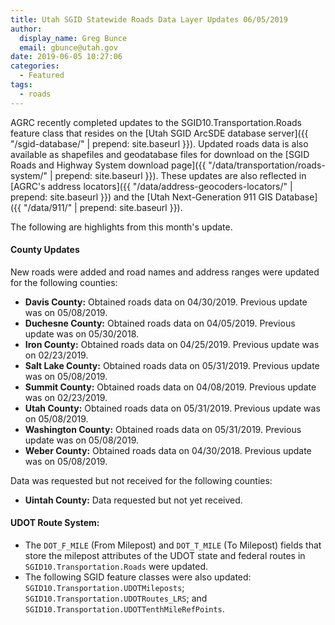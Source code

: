 ```yaml
---
title: Utah SGID Statewide Roads Data Layer Updates 06/05/2019
author:
  display_name: Greg Bunce
  email: gbunce@utah.gov
date: 2019-06-05 10:27:06
categories:
  - Featured
tags:
  - roads
---
```


AGRC recently completed updates to the SGID10.Transportation.Roads feature class that resides on the [Utah SGID ArcSDE database server]({{ "/sgid-database/" | prepend: site.baseurl }}). Updated roads data is also available as shapefiles and geodatabase files for download on the [SGID Roads and Highway System download page]({{ "/data/transportation/roads-system/" | prepend: site.baseurl }}). These updates are also reflected in [AGRC's address locators]({{ "/data/address-geocoders-locators/" | prepend: site.baseurl }}) and the [Utah Next-Generation 911 GIS Database]({{ "/data/911/" | prepend: site.baseurl }}).

The following are highlights from this month's update.

#### County Updates

New roads were added and road names and address ranges were updated for the following counties:

- **Davis County:** Obtained roads data on 04/30/2019. Previous update was on 05/08/2019.
- **Duchesne County:** Obtained roads data on 04/05/2019. Previous update was on 05/30/2018.
- **Iron County:** Obtained roads data on 04/25/2019. Previous update was on 02/23/2019. 
- **Salt Lake County:** Obtained roads data on 05/31/2019. Previous update was on 05/08/2019.
- **Summit County:** Obtained roads data on 04/08/2019. Previous update was on 02/23/2019.
- **Utah County:** Obtained roads data on 05/31/2019. Previous update was on 05/08/2019.
- **Washington County:** Obtained roads data on 05/31/2019. Previous update was on 05/08/2019.
- **Weber County:** Obtained roads data on 04/30/2018. Previous update was on 05/08/2019.

Data was requested but not received for the following counties:

- **Uintah County:** Data requested but not yet received.

#### UDOT Route System:

- The `DOT_F_MILE` (From Milepost) and `DOT_T_MILE` (To Milepost) fields that store the milepost attributes of the UDOT state and federal routes in `SGID10.Transportation.Roads` were updated.
- The following SGID feature classes were also updated: `SGID10.Transportation.UDOTMileposts`; `SGID10.Transportation.UDOTRoutes_LRS`; and `SGID10.Transportation.UDOTTenthMileRefPoints`.
